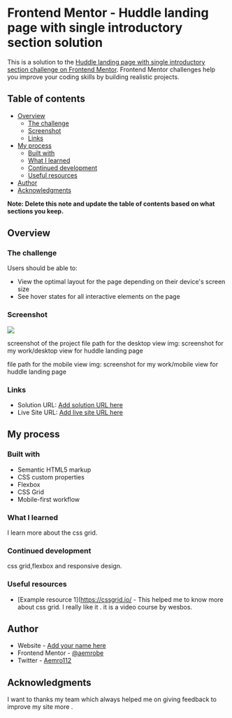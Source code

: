 # Frontend Mentor - Huddle landing page with single introductory section solution

This is a solution to the [Huddle landing page with single introductory section challenge on Frontend Mentor](https://www.frontendmentor.io/challenges/huddle-landing-page-with-a-single-introductory-section-B_2Wvxgi0). Frontend Mentor challenges help you improve your coding skills by building realistic projects.

## Table of contents

- [Overview](#overview)
  - [The challenge](#the-challenge)
  - [Screenshot](#screenshot)
  - [Links](#links)
- [My process](#my-process)
  - [Built with](#built-with)
  - [What I learned](#what-i-learned)
  - [Continued development](#continued-development)
  - [Useful resources](#useful-resources)
- [Author](#author)
- [Acknowledgments](#acknowledgments)

**Note: Delete this note and update the table of contents based on what sections you keep.**

## Overview

### The challenge

Users should be able to:

- View the optimal layout for the page depending on their device's screen size
- See hover states for all interactive elements on the page

### Screenshot

![](./screenshot.jpg)

screenshot of the project
file path for the desktop view img: screenshot for my work/desktop view for huddle landing page

file path for the mobile view img: screenshot for my work/mobile view for huddle landing page

### Links

- Solution URL: [Add solution URL here]( https://www.frontendmentor.io/solutions/responsive-landing-page-using-grid-and-little-bit-of-flexbox-U_kERIrus)
- Live Site URL: [Add live site URL here](https://aemrobe.github.io/huddle-landingpage-project/)

## My process

### Built with

- Semantic HTML5 markup
- CSS custom properties
- Flexbox
- CSS Grid
- Mobile-first workflow

### What I learned

I learn more about the css grid.

### Continued development

css grid,flexbox and responsive design.

### Useful resources

- [Example resource 1](https://cssgrid.io/ - This helped me to know more about css grid. I really like it . it is a video course by wesbos.

## Author

- Website - [Add your name here](https://www.your-site.com)
- Frontend Mentor - [@aemrobe](https://www.frontendmentor.io/profile/yourusername)
- Twitter - [Aemro112](https://www.twitter.com/yourusername)

## Acknowledgments

I want to thanks my team which always helped me on giving feedback to improve my site more .
